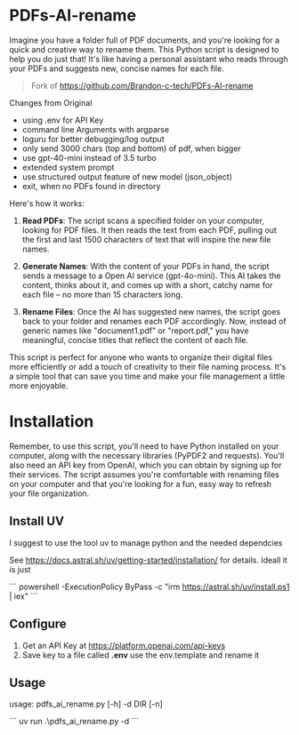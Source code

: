 # PDFs-AI-rename

Imagine you have a folder full of PDF documents, and you're looking for a quick and creative way to rename them. This Python script is designed to help you do just that! It's like having a personal assistant who reads through your PDFs and suggests new, concise names for each file.

> Fork of https://github.com/Brandon-c-tech/PDFs-AI-rename

Changes from Original

- using .env for API Key
- command line Arguments with argparse
- loguru for better debugging/log output
- only send 3000 chars (top and bottom) of pdf, when bigger
- use gpt-40-mini instead of 3.5 turbo
- extended system prompt
- use structured output feature of new model (json_object)
- exit, when no PDFs found in directory


Here's how it works:

1. **Read PDFs**: The script scans a specified folder on your computer, looking for PDF files. It then reads the text from each PDF, pulling out the first and last 1500 characters of text that will inspire the new file names.

2. **Generate Names**: With the content of your PDFs in hand, the script sends a message to a Open AI service (gpt-4o-mini). This AI takes the content, thinks about it, and comes up with a short, catchy name for each file – no more than 15 characters long.

3. **Rename Files**: Once the AI has suggested new names, the script goes back to your folder and renames each PDF accordingly. Now, instead of generic names like "document1.pdf" or "report.pdf," you have meaningful, concise titles that reflect the content of each file.

This script is perfect for anyone who wants to organize their digital files more efficiently or add a touch of creativity to their file naming process. It's a simple tool that can save you time and make your file management a little more enjoyable.

# Installation

Remember, to use this script, you'll need to have Python installed on your computer, along with the necessary libraries (PyPDF2 and requests). You'll also need an API key from OpenAI, which you can obtain by signing up for their services. The script assumes you're comfortable with renaming files on your computer and that you're looking for a fun, easy way to refresh your file organization.


## Install UV
I suggest to use the tool uv to manage python and the needed dependcies

See https://docs.astral.sh/uv/getting-started/installation/ for details. Ideall it is just

´´´
powershell -ExecutionPolicy ByPass -c "irm https://astral.sh/uv/install.ps1 | iex"
´´´

## Configure

1. Get an API Key at https://platform.openai.com/api-keys
2. Save key to a file called **.env** use the env.template and rename it

## Usage

usage: pdfs_ai_rename.py [-h] -d DIR [-n]


´´´
uv run .\pdfs_ai_rename.py -d <DirectoryName>
´´´